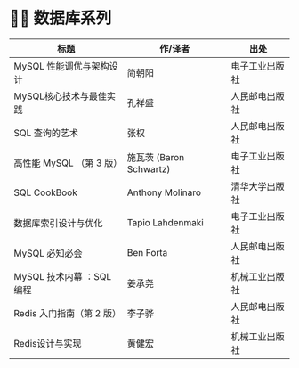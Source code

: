 # 👨‍💻 数据库系列

| 标题                      | 作/译者                 | 出处           |
| ------------------------- | ----------------------- | -------------- |
| MySQL 性能调优与架构设计  | 简朝阳                  | 电子工业出版社 |
| MySQL核心技术与最佳实践   | 孔祥盛                  | 人民邮电出版社 |
| SQL 查询的艺术            | 张权                    | 人民邮电出版社 |
| 高性能 MySQL （第 3 版）  | 施瓦茨 (Baron Schwartz) | 电子工业出版社 |
| SQL CookBook              | Anthony Molinaro        | 清华大学出版社 |
| 数据库索引设计与优化      | Tapio Lahdenmaki        | 电子工业出版社 |
| MySQL 必知必会            | Ben Forta               | 人民邮电出版社 |
| MySQL 技术内幕 ：SQL编程  | 姜承尧                  | 机械工业出版社 |
| Redis 入门指南（第 2 版） | 李子骅                  | 人民邮电出版社 |
| Redis设计与实现           | 黄健宏                  | 机械工业出版社 |